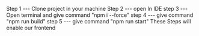 Step 1 --- Clone project in your machine 
Step 2 --- open In IDE
step 3 --- Open terminal and give command "npm i --force"
step 4 --- give command "npm run build"
step 5 --- give command "npm run start"
These Steps will enable our frontend 
